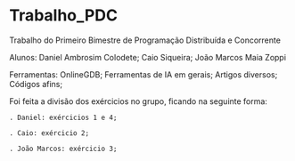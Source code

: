# Trabalho_PDC

Trabalho do Primeiro Bimestre de Programação Distribuída e Concorrente 

Alunos: Daniel Ambrosim Colodete; Caio Siqueira; João Marcos Maia Zoppi

Ferramentas: OnlineGDB; Ferramentas de IA em gerais; Artigos diversos; Códigos afins;

Foi feita a divisão dos exércicios no grupo, ficando na seguinte forma:

    . Daniel: exércicios 1 e 4;
  
    . Caio: exércicio 2;
  
    . João Marcos: exércicio 3;  
